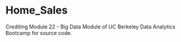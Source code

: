# Home_Sales

Crediting Module 22 - Big Data Module of UC Berkeley Data Analytics Bootcamp for source code.
